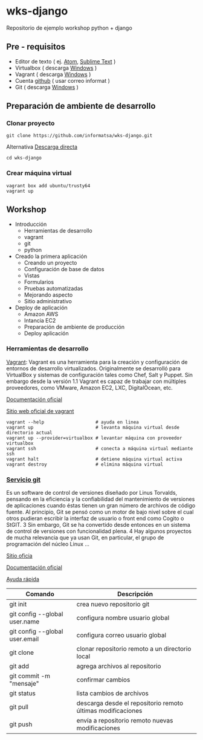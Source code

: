 # wks-django
Repositorio de ejemplo workshop python + django

## Pre - requisitos
- Editor de texto ( ej. [Atom](https://atom.io/), [Sublime Text](https://www.sublimetext.com/) )
- Virtualbox ( descarga [Windows](http://download.virtualbox.org/virtualbox/5.1.28/VirtualBox-5.1.28-117968-Win.exe) )
- Vagrant ( descarga [Windows](https://releases.hashicorp.com/vagrant/2.0.0/vagrant_2.0.0_x86_64.msi?_ga=2.102720643.386209693.1506483624-1650078759.1505860255) )
- Cuenta [github](https://github.com/) ( usar correo informat )
- Git ( descarga [Windows](https://git-scm.com/download/win) )

## Preparación de ambiente de desarrollo
### Clonar proyecto
```
git clone https://github.com/informatsa/wks-django.git
```
Alternativa
[Descarga directa](https://github.com/informatsa/wks-django/archive/master.zip)
```
cd wks-django
```
### Crear máquina virtual
```
vagrant box add ubuntu/trusty64
vagrant up
```
## Workshop
- Introducción
  - Herramientas de desarrollo
  - vagrant
  - git
  - python
- Creado la primera aplicación
  - Creando un proyecto
  - Configuración de base de datos
  - Vistas
  - Formularios
  - Pruebas automatizadas
  - Mejorando aspecto
  - Sitio administrativo
- Deploy de aplicación
  - Amazon AWS
  - Intancia EC2
  - Preparación de ambiente de producción
  - Deploy aplicación
### Herramientas de desarrollo
[Vagrant](https://en.wikipedia.org/wiki/Vagrant_software): Vagrant es una herramienta para la creación y configuración de entornos de desarrollo virtualizados. Originalmente se desarrolló para VirtualBox y sistemas de configuración tales como Chef, Salt y Puppet. Sin embargo desde la versión 1.1 Vagrant es capaz de trabajar con múltiples proveedores, como VMware, Amazon EC2, LXC, DigitalOcean, etc.

[Documentación oficial](https://www.vagrantup.com/docs/)

[Sitio web oficial de vagrant](https://www.vagrantup.com/)

```
vagrant --help                   # ayuda en linea
vagrant up                       # levanta máquina virtual desde directorio actual
vagrant up --provider=virtualbox # levantar máquina con proveedor virtualbox
vagrant ssh                      # conecta a máquina virtual mediante ssh
vagrant halt                     # detiene máquina virtual activa
vagrant destroy                  # elimina máquina virtual
```
### [Servicio git](https://es.wikipedia.org/wiki/Git)
Es un software de control de versiones diseñado por Linus Torvalds, pensando en la eficiencia y la confiabilidad del mantenimiento de versiones de aplicaciones cuando éstas tienen un gran número de archivos de código fuente. Al principio, Git se pensó como un motor de bajo nivel sobre el cual otros pudieran escribir la interfaz de usuario o front end como Cogito o StGIT. 3​ Sin embargo, Git se ha convertido desde entonces en un sistema de control de versiones con funcionalidad plena. 4​ Hay algunos proyectos de mucha relevancia que ya usan Git, en particular, el grupo de programación del núcleo Linux ...

[Sitio oficia](https://git-scm.com/)

[Documentación oficial](https://git-scm.com/doc)

[Ayuda rápida](https://www.atlassian.com/git/tutorials/atlassian-git-cheatsheet)


Comando                                          | Descripción
-------------------------------------------------|---------------------------------------------------------------
git init                                         | crea nuevo repositorio git
git config --global user.name <nombre usuario>   | configura nombre usuario global  
git config --global user.email <correo usuario>  | configura correo usuario global  
git clone <repor>                                | clonar repositorio remoto a un directorio local   
git add                                          | agrega archivos al repositorio
git commit -m "mensaje"                          | confirmar cambios
git status                                       | lista cambios de archivos
git pull                                         | descarga desde el repositorio remoto últimas modificaciones  
git push                                         | envía a repositorio remoto nuevas modificaciones
